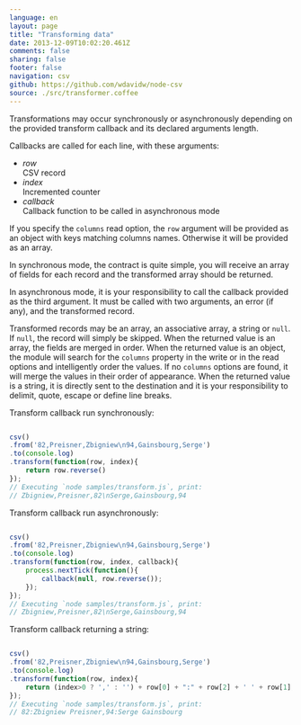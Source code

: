```yaml
---
language: en
layout: page
title: "Transforming data"
date: 2013-12-09T10:02:20.461Z
comments: false
sharing: false
footer: false
navigation: csv
github: https://github.com/wdavidw/node-csv
source: ./src/transformer.coffee
---
```



Transformations may occur synchronously or asynchronously depending
on the provided transform callback and its declared arguments length.

Callbacks are called for each line, with these arguments:    

*   *row*   
  CSV record
*   *index*   
  Incremented counter
*   *callback*   
  Callback function to be called in asynchronous mode

If you specify the `columns` read option, the `row` argument will be 
provided as an object with keys matching columns names. Otherwise it
will be provided as an array.

In synchronous mode, the contract is quite simple, you will receive an array 
of fields for each record and the transformed array should be returned.

In asynchronous mode, it is your responsibility to call the callback 
provided as the third argument. It must be called with two arguments,
an error (if any), and the transformed record.

Transformed records may be an array, an associative array, a 
string or `null`. If `null`, the record will simply be skipped. When the
returned value is an array, the fields are merged in order. 
When the returned value is an object, the module will search for
the `columns` property in the write or in the read options and 
intelligently order the values. If no `columns` options are found, 
it will merge the values in their order of appearance. When the 
returned value is a string, it is directly sent to the destination 
and it is your responsibility to delimit, quote, escape 
or define line breaks.

Transform callback run synchronously:

```javascript

csv()
.from('82,Preisner,Zbigniew\n94,Gainsbourg,Serge')
.to(console.log)
.transform(function(row, index){
    return row.reverse()
});
// Executing `node samples/transform.js`, print:
// Zbigniew,Preisner,82\nSerge,Gainsbourg,94

```

Transform callback run asynchronously:

```javascript

csv()
.from('82,Preisner,Zbigniew\n94,Gainsbourg,Serge')
.to(console.log)
.transform(function(row, index, callback){
    process.nextTick(function(){
        callback(null, row.reverse());
    });
});
// Executing `node samples/transform.js`, print:
// Zbigniew,Preisner,82\nSerge,Gainsbourg,94

```

Transform callback returning a string:

```javascript

csv()
.from('82,Preisner,Zbigniew\n94,Gainsbourg,Serge')
.to(console.log)
.transform(function(row, index){
    return (index>0 ? ',' : '') + row[0] + ":" + row[2] + ' ' + row[1];
});
// Executing `node samples/transform.js`, print:
// 82:Zbigniew Preisner,94:Serge Gainsbourg
```

